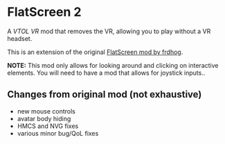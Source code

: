 # FlatScreen 2
A *VTOL VR* mod that removes the VR, allowing you to play without a VR headset.

This is an extension of the original [FlatScreen mod by frdhog](https://vtolvr-mods.com/mod/zj7ylyrf/).

**NOTE:** This mod only allows for looking around and clicking on interactive elements. You will need to have a mod that allows for joystick inputs..

## Changes from original mod (not exhaustive)
- new mouse controls
- avatar body hiding
- HMCS and NVG fixes
- various minor bug/QoL fixes
